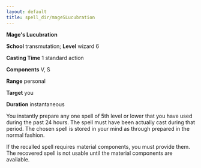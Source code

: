```yaml
---
layout: default
title: spell_dir/mageSLucubration
---
```

 **Mage's Lucubration**

**School** transmutation; **Level** wizard 6

**Casting Time** 1 standard action

**Components** V, S

**Range** personal

**Target** you

**Duration** instantaneous

You instantly prepare any one spell of 5th level or lower that you have used during the past 24 hours. The spell must have been actually cast during that period. The chosen spell is stored in your mind as through prepared in the normal fashion.

If the recalled spell requires material components, you must provide them. The recovered spell is not usable until the material components are available.

